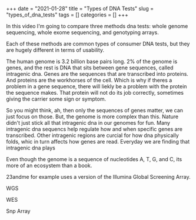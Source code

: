 +++ 
date = "2021-01-28"
title = "Types of DNA Tests"
slug = "types_of_dna_tests"
tags = []
categories = []
+++

In this video I'm going to compare three methods dna tests: whole genome sequencing, whole exome sequencing, and genotyping arrays.

Each of these methods are common types of consumer DNA tests, but they are hugely different in terms of usability.

The human genome is 3.2 billion base pairs long. 2% of the genome is genes, and the rest is DNA that sits between gene sequences, called intragenic dna. Genes are the sequences that are transcribed into proteins. And proteins are the workhorses of the cell. Which is why if theres a problem in a gene sequence, there will liekly be a problem with the protein the sequence makes. That protein will not do its job correctly, sometimes giving the carrier some sign or symptom.

So you might think, ah, then only the sequences of genes matter, we can just focus on those. But, the genome is more complex than this. Nature didn't just stick all that intragenic dna in our genomes for fun. Many intragenic dna sequencs help regulate how and when specific genes are transcribed. Other intragenic regions are curcial for how dna physically folds, whic in turn affects how genes are read. Everyday we are finding that intragenic dna plays

Even though the genome is a sequence of nucleotides A, T, G, and C, its more of an ecosystem than a book.

23andme for example uses a version of the Illumina Global Screening Array.

WGS

WES

Snp Array
